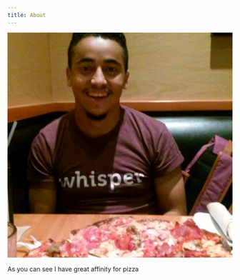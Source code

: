 ```yaml
---
title: About
---
```

<div id="about-container">
    <img src="img/idPic.png">
    <p>
        As you can see I have great affinity for pizza
    </p>
</div>    
